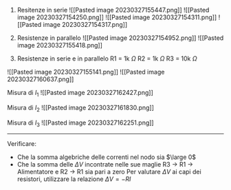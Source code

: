 1. Resitenze in serie
![[Pasted image 20230327155447.png]]
![[Pasted image 20230327154250.png]]
![[Pasted image 20230327154311.png]]
![[Pasted image 20230327154317.png]]

2. Resistenze in parallelo
![[Pasted image 20230327154952.png]]
![[Pasted image 20230327155418.png]]


3. Resistenze in serie  e in parallelo 
R1 = 1k $\Omega$
R2 = 1k $\Omega$
R3 = 10k $\Omega$

![[Pasted image 20230327155141.png]]
![[Pasted image 20230327160637.png]]

Misura di $I_1$
![[Pasted image 20230327162427.png]]

Misura di $I_2$
![[Pasted image 20230327161830.png]]

Misura di $I_3$
![[Pasted image 20230327162251.png]]

---
Verificare: 
- Che la somma algebriche delle correnti nel nodo sia $\large 0$
- Che la somma delle $\Delta V$ incontrate nelle sue maglie R3 -> R1 -> Alimentatore e R2 -> R1 sia pari a zero 
  Per valutare $\Delta V$ ai capi dei resistori, utilizzare la relazione $\Delta V = -R I$